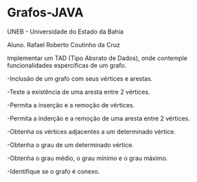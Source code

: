 # Grafos-JAVA


UNEB - Universidade do Estado da Bahia

Aluno. Rafael Roberto Coutinho da Cruz

Implementar um TAD (Tipo Absrato de Dados), onde contemple funcionalidades espercíficas de um grafo.

-Inclusão de um grafo com seus vértices e arestas.

-Teste a existência de uma aresta entre 2 vértices.

-Permita a inserção e a remoção de vértices.

-Permita a inderção e a remoção de uma aresta entre 2 vértices.

-Obtenha os vértices adjacentes a um determinado vértice.

-Obtenha o grau de um determinado vértice.

-Obtenha o grau médio, o grau mínimo e o grau máximo.

-Identifique se o grafo é conexo.
